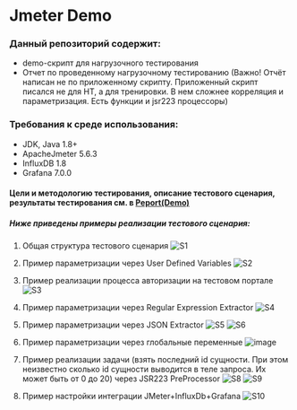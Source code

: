# Jmeter Demo
### Данный репозиторий содержит: 
- demo-скрипт для нагрузочного тестирования
- Отчет по проведенному нагрузочному тестированию (Важно! Отчёт написан не по приложенному скрипту. Приложенный скрипт писался не для НТ, а для тренировки. В нем сложнее корреляция и параметризация. Есть функции и jsr223 процессоры)

  
### Требования к среде использования:
- JDK, Java 1.8+
- ApacheJmeter 5.6.3
- InfluxDB 1.8
- Grafana 7.0.0


#### Цели и методологию тестирования, описание тестового сценария, результаты тестирования см. в [Peport(Demo)](https://github.com/AliaksandrPatapenka/JmeterDemo/blob/main/Peport(Demo)%20.docx)


##### Ниже приведены примеры реализации тестового сценария:
1. Общая структура тестового сценария
![S1](https://github.com/user-attachments/assets/c4e8fe2d-51fa-4cdd-8ec8-72c8a5f321c8)


2. Пример параметризации через User Defined Variables
![S2](https://github.com/user-attachments/assets/a1303c6d-9a44-4b28-ba2d-3b91436409ca)


3. Пример реализации процесса авторизации на  тестовом портале
![S3](https://github.com/user-attachments/assets/6004fa55-42e1-4f8a-bc12-67eb95af717f)


4. Пример параметризации через Regular Expression Extractor
![S4](https://github.com/user-attachments/assets/f6a50414-c4d4-4ca2-a46f-e6fdeb029648)


5. Пример параметризации через JSON Extractor
![S5](https://github.com/user-attachments/assets/84536b48-530d-47db-a2d0-65c590d55c40)
![S6](https://github.com/user-attachments/assets/2f49adec-7d8e-4026-91f8-08fdd70ff305)


6. Пример параметризации через глобальные переменные
![image](https://github.com/user-attachments/assets/97dff8a5-05c8-41cb-a2aa-28d147f53876)


7. Пример реализации задачи (взять последний id сущности. При этом неизвестно сколько id сущности выводится в теле запроса. Их может быть от 0 до 20) через JSR223 PreProcessor
![S8](https://github.com/user-attachments/assets/7fe19274-8a58-4af6-9d48-5272f5f0e0b2)
![S9](https://github.com/user-attachments/assets/1f5da924-54d3-4d4d-8b3e-f84f76922a32)


8. Пример настройки интеграции JMeter+InfluxDb+Grafana
![S10](https://github.com/user-attachments/assets/4feb1cc0-bdda-4789-8903-8647cf07bb5b)
   





